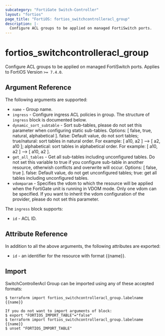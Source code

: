 ```yaml
---
subcategory: "FortiGate Switch-Controller"
layout: "fortios"
page_title: "FortiOS: fortios_switchcontrolleracl_group"
description: |-
  Configure ACL groups to be applied on managed FortiSwitch ports.
---
```


# fortios_switchcontrolleracl_group
Configure ACL groups to be applied on managed FortiSwitch ports. Applies to FortiOS Version `>= 7.4.0`.

## Argument Reference

The following arguments are supported:

* `name` - Group name.
* `ingress` - Configure ingress ACL policies in group. The structure of `ingress` block is documented below.
* `dynamic_sort_subtable` - Sort sub-tables, please do not set this parameter when configuring static sub-tables. Options: [ false, true, natural, alphabetical ]. false: Default value, do not sort tables; true/natural: sort tables in natural order. For example: [ a10, a2 ] --> [ a2, a10 ]; alphabetical: sort tables in alphabetical order. For example: [ a10, a2 ] --> [ a10, a2 ].
* `get_all_tables` - Get all sub-tables including unconfigured tables. Do not set this variable to true if you configure sub-table in another resource, otherwish conflicts and overwrite will occur. Options: [ false, true ]. false: Default value, do not get unconfigured tables; true: get all tables including unconfigured tables. 
* `vdomparam` - Specifies the vdom to which the resource will be applied when the FortiGate unit is running in VDOM mode. Only one vdom can be specified. If you want to inherit the vdom configuration of the provider, please do not set this parameter.

The `ingress` block supports:

* `id` - ACL ID.


## Attribute Reference

In addition to all the above arguments, the following attributes are exported:
* `id` - an identifier for the resource with format {{name}}.

## Import

SwitchControllerAcl Group can be imported using any of these accepted formats:
```
$ terraform import fortios_switchcontrolleracl_group.labelname {{name}}

If you do not want to import arguments of block:
$ export "FORTIOS_IMPORT_TABLE"="false"
$ terraform import fortios_switchcontrolleracl_group.labelname {{name}}
$ unset "FORTIOS_IMPORT_TABLE"
```
